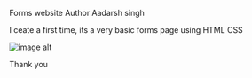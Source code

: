 Forms website
Author Aadarsh singh
<p>I ceate a first time, its a very basic forms page using HTML CSS</p>

![image alt](https://github.com/Aadarshkumarsingh8084/form/blob/dfa83c014043a5c620ca77c6bb43798570971f63/Screenshot%202025-03-23%20093313.png)

Thank you






